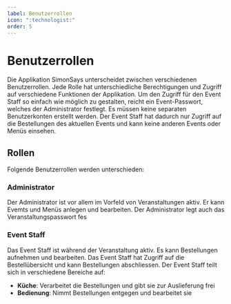 ```yaml
---
label: Benutzerrollen
icon: ":technologist:"
order: 5
---
```

# Benutzerrollen

Die Applikation SimonSays unterscheidet zwischen verschiedenen Benutzerrollen. Jede Rolle hat unterschiedliche Berechtigungen und Zugriff auf verschiedene Funktionen der Applikation.
Um den Zugriff für den Event Staff so einfach wie möglich zu gestalten, reicht ein Event-Passwort, welches der Administrator festlegt. Es müssen keine separaten Benutzerkonten erstellt werden.
Der Event Staff hat dadurch nur Zugriff auf die Bestellungen des aktuellen Events und kann keine anderen Events oder Menüs einsehen.

## Rollen
Folgende Benutzerrollen werden unterschieden:

### Administrator
Der Administrator ist vor allem im Vorfeld von Veranstaltungen aktiv. Er kann Evemts und Menüs anlegen und bearbeiten. Der Administrator legt auch das Veranstaltungspasswort fes

### Event Staff
Das Event Staff ist während der Veranstaltung aktiv. Es kann Bestellungen aufnehmen und bearbeiten. Das Event Staff hat Zugriff auf die Bestellübersicht und kann Bestellungen abschliessen.
Der Event Staff teilt sich in verschiedene Bereiche auf:
- **Küche**: Verarbeitet die Bestellungen und gibt sie zur Auslieferung frei
- **Bedienung**: Nimmt Bestellungen entgegen und bearbeitet sie
